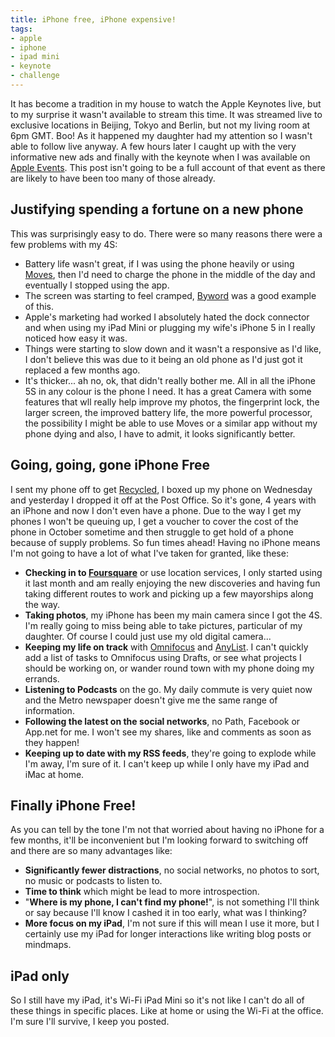 ```yaml
---
title: iPhone free, iPhone expensive!
tags:
- apple
- iphone
- ipad mini
- keynote
- challenge
---
```


It has become a tradition in my house to watch the Apple Keynotes live, but to my surprise it wasn't available to stream this time. It was streamed live to exclusive locations in Beijing, Tokyo and Berlin, but not my living room at 6pm GMT. Boo! 
As it happened my daughter had my attention so I wasn't able to follow live anyway. A few hours later I caught up with the very informative new ads and finally with the keynote when I was available on [Apple Events](http://www.apple.com/apple-events/). This post isn't going to be a full account of that event as there are likely to have been too many of those already. 

## Justifying spending a fortune on a new phone
 
This was surprisingly easy to do. There were so many reasons there were a few problems with my 4S: 

* Battery life wasn't great, if I was using the phone heavily or using [Moves](http://mttmccb.net/blog/2013/moves-app), then I'd need to charge the phone in the middle of the day and eventually I stopped using the app.
* The screen was starting to feel cramped, [Byword](http://bywordapp.com/) was a good example of this. 
* Apple's marketing had worked I absolutely hated the dock connector and when using my iPad Mini or plugging my wife's iPhone 5 in I really noticed how easy it was.
* Things were starting to slow down and it wasn't a responsive as I'd like, I don't believe this was due to it being an old phone as I'd just got it replaced a few months ago.
* It's thicker... ah no, ok, that didn't really bother me. 
All in all the iPhone 5S in any colour is the phone I need. It has a great Camera with some features that wll really help improve my photos, the fingerprint lock, the larger screen, the improved battery life, the more powerful processor, the possibility I might be able to use Moves or a similar app without my phone dying and also, I have to admit, it looks significantly better. 

## Going, going, gone iPhone Free
 
I sent my phone off to get [Recycled](http://www.apple.com/uk/recycling/), I boxed up my phone on Wednesday and yesterday I dropped it off at the Post Office. So it's gone, 4 years with an iPhone and now I don't even have a phone. 
Due to the way I get my phones I won't be queuing up, I get a voucher to cover the cost of the phone in October sometime and then struggle to get hold of a phone because of supply problems. So fun times ahead! 
Having no iPhone means I'm not going to have a lot of what I've taken for granted, like these: 

* **Checking in to [Foursquare](https://foursquare.com/)** or use location services, I only started using it last month and am really enjoying the new discoveries and having fun taking different routes to work and picking up a few mayorships along the way.
* **Taking photos**, my iPhone has been my main camera since I got the 4S. I'm really going to miss being able to take pictures, particular of my daughter. Of course I could just use my old digital camera...
* **Keeping my life on track** with [Omnifocus](http://www.omnigroup.com/products/omnifocus-iphone/) and [AnyList](http://www.anylistapp.com/(https://foursquare.com/)). I can't quickly add a list of tasks to Omnifocus using Drafts, or see what projects I should be working on, or wander round town with my phone doing my errands.
* **Listening to Podcasts** on the go. My daily commute is very quiet now and the Metro newspaper doesn't give me the same range of information.
* **Following the latest on the social networks**, no Path, Facebook or App.net for me. I won't see my shares, like and comments as soon as they happen!
* **Keeping up to date with my RSS feeds**, they're going to explode while I'm away, I'm sure of it. I can't keep up while I only have my iPad and iMac at home. 

## Finally iPhone Free!
 
As you can tell by the tone I'm not that worried about having no iPhone for a few months, it'll be inconvenient but I'm looking forward to switching off and there are so many advantages like: 

* **Significantly fewer distractions**, no social networks, no photos to sort, no music or podcasts to listen to.
* **Time to think** which might be lead to more introspection. 
* "**Where is my phone, I can't find my phone!**", is not something I'll think or say because I'll know I cashed it in too early, what was I thinking?
* **More focus on my iPad**, I'm not sure if this will mean I use it more, but I certainly use my iPad for longer interactions like writing blog posts or mindmaps. 

## iPad only
 
So I still have my iPad, it's Wi-Fi iPad Mini so it's not like I can't do all of these things in specific places. Like at home or using the Wi-Fi at the office. I'm sure I'll survive, I keep you posted.
